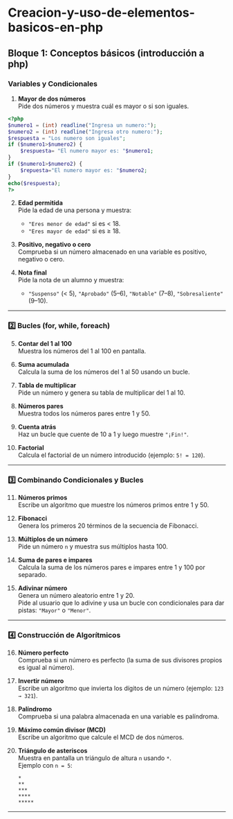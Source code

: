 # Creacion-y-uso-de-elementos-basicos-en-php
## Bloque 1: Conceptos básicos (introducción a php)

### Variables y Condicionales

1. **Mayor de dos números**  
   Pide dos números y muestra cuál es mayor o si son iguales.  

```php
<?php
$numero1 = (int) readline("Ingresa un numero:");
$numero2 = (int) readline("Ingresa otro numero:");
$respuesta = "Los numero son iguales";
if ($numero1>$numero2) {
    $respuesta= "El numero mayor es: "$numero1;
}
if ($numero1>$numero2) {
    $repuesta="El numero mayor es: "$numero2;
}
echo($respuesta);
?>
```

2. **Edad permitida**  
   Pide la edad de una persona y muestra:  
   - `"Eres menor de edad"` si es < 18.  
   - `"Eres mayor de edad"` si es ≥ 18.  

3. **Positivo, negativo o cero**  
   Comprueba si un número almacenado en una variable es positivo, negativo o cero.  

4. **Nota final**  
   Pide la nota de un alumno y muestra:  
   - `"Suspenso"` (< 5), `"Aprobado"` (5–6), `"Notable"` (7–8), `"Sobresaliente"` (9–10).  

---

### 2️⃣ Bucles (for, while, foreach)

5. **Contar del 1 al 100**  
   Muestra los números del 1 al 100 en pantalla.  

6. **Suma acumulada**  
   Calcula la suma de los números del 1 al 50 usando un bucle.  

7. **Tabla de multiplicar**  
   Pide un número y genera su tabla de multiplicar del 1 al 10.  

8. **Números pares**  
   Muestra todos los números pares entre 1 y 50.  

9. **Cuenta atrás**  
   Haz un bucle que cuente de 10 a 1 y luego muestre `"¡Fin!"`.  

10. **Factorial**  
    Calcula el factorial de un número introducido (ejemplo: `5! = 120`).  

---

### 3️⃣ Combinando Condicionales y Bucles

11. **Números primos**  
    Escribe un algoritmo que muestre los números primos entre 1 y 50.  

12. **Fibonacci**  
    Genera los primeros 20 términos de la secuencia de Fibonacci.  

13. **Múltiplos de un número**  
    Pide un número `n` y muestra sus múltiplos hasta 100.  

14. **Suma de pares e impares**  
    Calcula la suma de los números pares e impares entre 1 y 100 por separado.  

15. **Adivinar número**  
    Genera un número aleatorio entre 1 y 20.  
    Pide al usuario que lo adivine y usa un bucle con condicionales para dar pistas: `"Mayor"` o `"Menor"`.  

---

### 4️⃣ Construcción de Algorítmicos

16. **Número perfecto**  
    Comprueba si un número es perfecto (la suma de sus divisores propios es igual al número).  

17. **Invertir número**  
    Escribe un algoritmo que invierta los dígitos de un número (ejemplo: `123 → 321`).  

18. **Palíndromo**  
    Comprueba si una palabra almacenada en una variable es palíndroma.  

19. **Máximo común divisor (MCD)**  
    Escribe un algoritmo que calcule el MCD de dos números.  

20. **Triángulo de asteriscos**  
    Muestra en pantalla un triángulo de altura `n` usando `*`.  
    Ejemplo con `n = 5`:  
    ```
    *
    **
    ***
    ****
    *****
    ```

---